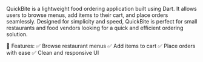 QuickBite is a lightweight food ordering application built using Dart. It allows users to browse menus, add items to their cart, and place orders seamlessly. Designed for simplicity and speed, QuickBite is perfect for small restaurants and food vendors looking for a quick and efficient ordering solution.

🚀 Features:
✅ Browse restaurant menus
✅ Add items to cart
✅ Place orders with ease
✅ Clean and responsive UI
